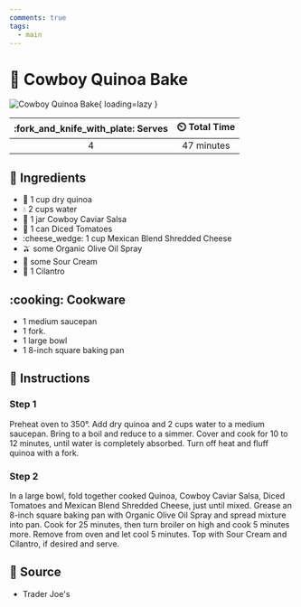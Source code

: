 ```yaml
---
comments: true
tags:
  - main
---
```

# :ear_of_rice: Cowboy Quinoa Bake

![Cowboy Quinoa Bake](../assets/images/cowboy-quinoa-bake.png){ loading=lazy }

| :fork_and_knife_with_plate: Serves | :timer_clock: Total Time |
|:----------------------------------:|:-----------------------: |
| 4 | 47 minutes |

## :salt: Ingredients

- :ear_of_rice: 1 cup dry quinoa
- :droplet: 2 cups water
- :tomato: 1 jar Cowboy Caviar Salsa
- :tomato: 1 can Diced Tomatoes
- :cheese_wedge: 1 cup Mexican Blend Shredded Cheese
- :olive: some Organic Olive Oil Spray
- :rice: some Sour Cream
- :herb: 1 Cilantro

## :cooking: Cookware

- 1 medium saucepan
- 1 fork.
- 1 large bowl
- 1 8-inch square baking pan

## :pencil: Instructions

### Step 1

Preheat oven to 350°. Add dry quinoa and 2 cups water to a medium saucepan. Bring to a boil and reduce to a simmer.
Cover and cook for 10 to 12 minutes, until water is completely absorbed. Turn off heat and fluff quinoa with a fork.

### Step 2

In a large bowl, fold together cooked Quinoa, Cowboy Caviar Salsa, Diced Tomatoes and Mexican Blend Shredded Cheese,
just until mixed. Grease an 8-inch square baking pan with Organic Olive Oil Spray and spread mixture into pan. Cook for
25 minutes, then turn broiler on high and cook 5 minutes more. Remove from oven and let cool 5 minutes. Top with Sour
Cream and Cilantro, if desired and serve.

## :link: Source

- Trader Joe's
